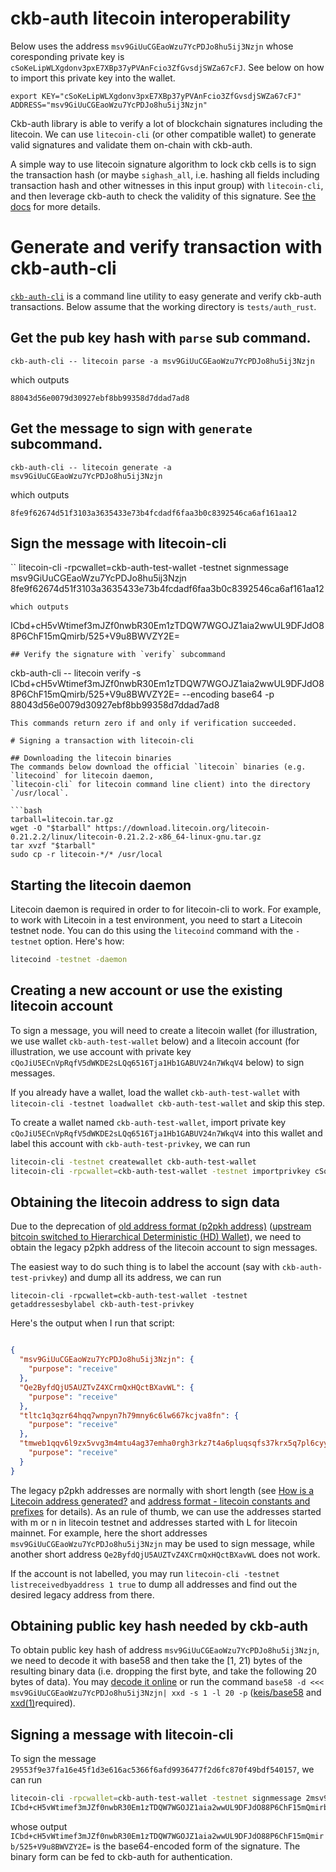 # ckb-auth litecoin interoperability
Below uses the address `msv9GiUuCGEaoWzu7YcPDJo8hu5ij3Nzjn` whose coresponding private key is
`cSoKeLipWLXgdonv3pxE7XBp37yPVAnFcio3ZfGvsdjSWZa67cFJ`. See below on how to import this private
key into the wallet.

```
export KEY="cSoKeLipWLXgdonv3pxE7XBp37yPVAnFcio3ZfGvsdjSWZa67cFJ" ADDRESS="msv9GiUuCGEaoWzu7YcPDJo8hu5ij3Nzjn"
```

Ckb-auth library is able to verify a lot of blockchain signatures including the litecoin.
We can use `litecoin-cli` (or other compatible wallet) to generate valid signatures and validate them on-chain with ckb-auth.

A simple way to use litecoin signature algorithm to lock ckb cells
is to sign the transaction hash (or maybe `sighash_all`, i.e. hashing all fields 
including transaction hash and other witnesses in this input group)
with `litecoin-cli`, and then leverage ckb-auth to check the validity of this signature.
See [the docs](./auth.md) for more details.

# Generate and verify transaction with ckb-auth-cli
[`ckb-auth-cli`](../tools/ckb-auth-cli) is a command line utility to easy generate and verify ckb-auth transactions. Below assume that the working directory is `tests/auth_rust`.

## Get the pub key hash with `parse` sub command.
```
ckb-auth-cli -- litecoin parse -a msv9GiUuCGEaoWzu7YcPDJo8hu5ij3Nzjn
```
which outputs
```
88043d56e0079d30927ebf8bb99358d7ddad7ad8
```
## Get the message to sign with `generate` subcommand.
```
ckb-auth-cli -- litecoin generate -a msv9GiUuCGEaoWzu7YcPDJo8hu5ij3Nzjn
```
which outputs
```
8fe9f62674d51f3103a3635433e73b4fcdadf6faa3b0c8392546ca6af161aa12
```
## Sign the message with litecoin-cli
``
litecoin-cli -rpcwallet=ckb-auth-test-wallet -testnet signmessage msv9GiUuCGEaoWzu7YcPDJo8hu5ij3Nzjn 8fe9f62674d51f3103a3635433e73b4fcdadf6faa3b0c8392546ca6af161aa12
```
which outputs
```
ICbd+cH5vWtimef3mJZf0nwbR30Em1zTDQW7WGOJZ1aia2wwUL9DFJdO88P6ChF15mQmirb/525+V9u8BWVZY2E=
```
## Verify the signature with `verify` subcommand
```
ckb-auth-cli -- litecoin verify -s ICbd+cH5vWtimef3mJZf0nwbR30Em1zTDQW7WGOJZ1aia2wwUL9DFJdO88P6ChF15mQmirb/525+V9u8BWVZY2E= --encoding base64 -p 88043d56e0079d30927ebf8bb99358d7ddad7ad8
```
This commands return zero if and only if verification succeeded.

# Signing a transaction with litecoin-cli

## Downloading the litecoin binaries
The commands below download the official `litecoin` binaries (e.g. `litecoind` for litecoin daemon,
`litecoin-cli` for litecoin command line client) into the directory `/usr/local`.

```bash
tarball=litecoin.tar.gz
wget -O "$tarball" https://download.litecoin.org/litecoin-0.21.2.2/linux/litecoin-0.21.2.2-x86_64-linux-gnu.tar.gz
tar xvzf "$tarball"
sudo cp -r litecoin-*/* /usr/local
```

## Starting the litecoin daemon
Litecoin daemon is required in order to for litecoin-cli to work. For example,
to work with Litecoin in a test environment, you need to start a Litecoin testnet node.
You can do this using the `litecoind` command with the `-testnet` option. Here's how:
```bash
litecoind -testnet -daemon
```

## Creating a new account or use the existing litecoin account
To sign a message, you will need to create a litecoin wallet
(for illustration, we use wallet `ckb-auth-test-wallet` below)
and a litecoin account (for illustration, we use account with
private key `cQoJiU5ECnVpRqfV5dWKDE2sLQq6516Tja1Hb1GABUV24n7WkqV4` below) to sign messages.

If you already have a wallet, load the wallet `ckb-auth-test-wallet` with
`litecoin-cli -testnet loadwallet ckb-auth-test-wallet` and skip this step.

To create a wallet named `ckb-auth-test-wallet`, import private key
`cQoJiU5ECnVpRqfV5dWKDE2sLQq6516Tja1Hb1GABUV24n7WkqV4` into this wallet and 
label this account with `ckb-auth-test-privkey`, we can run
```bash
litecoin-cli -testnet createwallet ckb-auth-test-wallet
litecoin-cli -rpcwallet=ckb-auth-test-wallet -testnet importprivkey cSoKeLipWLXgdonv3pxE7XBp37yPVAnFcio3ZfGvsdjSWZa67cFJ ckb-auth-test-privkey false
```

## Obtaining the litecoin address to sign data
Due to the deprecation of [old address format (p2pkh address)](https://en.bitcoin.it/wiki/Technical_background_of_version_1_Bitcoin_addresses) ([upstream bitcoin switched to Hierarchical Deterministic (HD) Wallet](https://river.com/learn/terms/h/hd-wallet)),
we need to obtain the legacy p2pkh address of the litecoin account to sign messages.

The easiest way to do such thing is to label the account (say with `ckb-auth-test-privkey`) 
and dump all its address, we can run 
```
litecoin-cli -rpcwallet=ckb-auth-test-wallet -testnet getaddressesbylabel ckb-auth-test-privkey
```
Here's the output when I run that script:
```json

{
  "msv9GiUuCGEaoWzu7YcPDJo8hu5ij3Nzjn": {
    "purpose": "receive"
  },
  "Qe2ByfdQjU5AUZTvZ4XCrmQxHQctBXavWL": {
    "purpose": "receive"
  },
  "tltc1q3qzr64hqq7wnpyn7h79mny6c6lw667kcjva8fn": {
    "purpose": "receive"
  },
  "tmweb1qqv6l9zx5vvg3m4mtu4ag37emha0rgh3rkz7t4a6pluqsqfs37krx5q7pl6cyylpjzw9q4js4t64upy4nfreqwy9mgj4zg5xd3dxsml4y7qyq00mz": {
    "purpose": "receive"
  }
}
```

The legacy p2pkh addresses are normally with short length (see [How is a Litecoin address generated?](https://bitcoin.stackexchange.com/questions/65282/how-is-a-litecoin-address-generated) and [address format - litecoin constants and prefixes](https://bitcoin.stackexchange.com/questions/62781/litecoin-constants-and-prefixes) for details).
As an rule of thumb, we can use the addresses started with m or n in litecoin testnet and addresses started with L for litecoin mainnet.
For example, here the short addresses  `msv9GiUuCGEaoWzu7YcPDJo8hu5ij3Nzjn`
may be used to sign message, while another short address 
`Qe2ByfdQjU5AUZTvZ4XCrmQxHQctBXavWL` does not work.

If the account is not labelled, you may run `litecoin-cli -testnet listreceivedbyaddress 1 true`
to dump all addresses and find out the desired legacy address from there.

## Obtaining public key hash needed by ckb-auth
To obtain public key hash of address `msv9GiUuCGEaoWzu7YcPDJo8hu5ij3Nzjn`, we need to decode it with
base58 and then take the [1, 21) bytes of the resulting binary data (i.e. dropping the first byte, and
take the following 20 bytes of data). You may [decode it online](http://lenschulwitz.com/base58) or run
the command `base58 -d <<< msv9GiUuCGEaoWzu7YcPDJo8hu5ij3Nzjn| xxd -s 1 -l 20 -p` 
([keis/base58](https://github.com/keis/base58) and [xxd(1)](https://linux.die.net/man/1/xxd)required).

## Signing a message with litecoin-cli
To sign the message `29553f9e37fa16e45f1d3e616ac5366f6afd9936477f2d6fc870f49bdf540157`, we can run
```bash
litecoin-cli -rpcwallet=ckb-auth-test-wallet -testnet signmessage 2msv9GiUuCGEaoWzu7YcPDJo8hu5ij3Nzjn 8fe9f62674d51f3103a3635433e73b4fcdadf6faa3b0c8392546ca6af161aa12
ICbd+cH5vWtimef3mJZf0nwbR30Em1zTDQW7WGOJZ1aia2wwUL9DFJdO88P6ChF15mQmirb/525+V9u8BWVZY2E=
```
whose output `ICbd+cH5vWtimef3mJZf0nwbR30Em1zTDQW7WGOJZ1aia2wwUL9DFJdO88P6ChF15mQmirb/525+V9u8BWVZY2E=` is the base64-encoded form of the signature. The binary form can be fed to ckb-auth for authentication.

